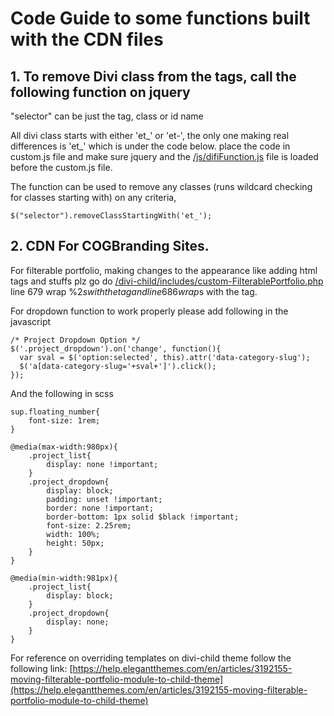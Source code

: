 # Code Guide to some functions built with the CDN files

## 1. To remove Divi class from the tags, call the following function on jquery
"selector" can be just the tag, class or id name

All divi class starts with either 'et_'  or 'et-', the only one making real differences is 'et_' which is under the code below. place the code in custom.js file and make sure jquery and the [/js/difiFunction.js](/js/difiFunction.js) file is loaded before the custom.js file.

The function can be used to remove any classes (runs wildcard checking for classes starting with) on any criteria, 

```
$("selector").removeClassStartingWith('et_'); 
```

## 2. CDN For COGBranding Sites.

For filterable portfolio, making changes to the appearance like adding html tags and stuffs plz go do [/divi-child/includes/custom-FilterablePortfolio.php](/divi-child/includes/custom-FilterablePortfolio.php)
line 679 wrap %2$s with the tag and line 686 wrap %3$s with the tag.

For dropdown function to work properly please add following in the javascript

```
/* Project Dropdown Option */
$('.project_dropdown').on('change', function(){
  var sval = $('option:selected', this).attr('data-category-slug');
  $('a[data-category-slug='+sval+']').click();
});
```

And the following in scss

```
sup.floating_number{
    font-size: 1rem;
}

@media(max-width:980px){
    .project_list{
        display: none !important;
    }
    .project_dropdown{
        display: block;
        padding: unset !important;
        border: none !important;
        border-bottom: 1px solid $black !important;
        font-size: 2.25rem;
        width: 100%;
        height: 50px;
    }
}

@media(min-width:981px){
    .project_list{
        display: block;
    }
    .project_dropdown{
        display: none;
    }
}
```

For reference on overriding templates on divi-child theme follow the following link:
[https://help.elegantthemes.com/en/articles/3192155-moving-filterable-portfolio-module-to-child-theme](https://help.elegantthemes.com/en/articles/3192155-moving-filterable-portfolio-module-to-child-theme)